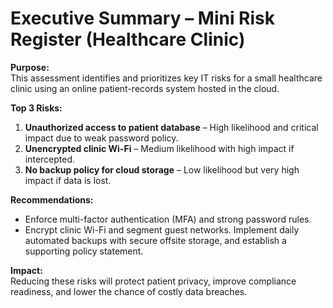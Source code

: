 # Executive Summary – Mini Risk Register (Healthcare Clinic)

**Purpose:**  
This assessment identifies and prioritizes key IT risks for a small healthcare clinic using an online patient-records system hosted in the cloud.

**Top 3 Risks:**
1. **Unauthorized access to patient database** – High likelihood and critical impact due to weak password policy.  
2. **Unencrypted clinic Wi-Fi** – Medium likelihood with high impact if intercepted.  
3. **No backup policy for cloud storage** – Low likelihood but very high impact if data is lost.

**Recommendations:**
- Enforce multi-factor authentication (MFA) and strong password rules.
- Encrypt clinic Wi-Fi and segment guest networks.
Implement daily automated backups with secure offsite storage, and establish a supporting policy statement.

**Impact:**  
Reducing these risks will protect patient privacy, improve compliance readiness, and lower the chance of costly data breaches.
